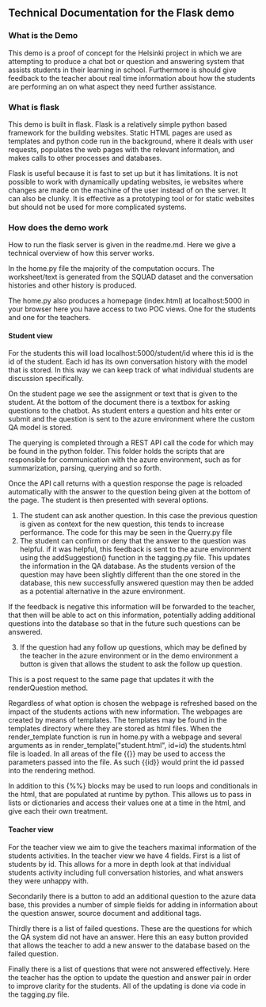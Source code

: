 ## Technical Documentation for the Flask demo

### What is the Demo
This demo is a proof of concept for the Helsinki project in which we are attempting to produce a chat bot or question and answering system that assists students in their learning in school. Furthermore is should give feedback to the teacher about real time information about how the students are performing an on what aspect they need further assistance.

### What is flask
This demo is built in flask. Flask is a relatively simple python based framework for the building websites. Static HTML pages are used as templates and python code run in the background, where it deals with user requests, populates the web pages with the relevant information, and makes calls to other processes and databases.

Flask is useful because it is fast to set up but it has limitations. It is not possible to work with dynamically updating websites, ie websites where changes are made on the machine of the user instead of on the server. It can also be clunky. It is effective as a prototyping tool or for static websites but should not be used for more complicated systems.


### How does the demo work
How to run the flask server is given in the readme.md. Here we give a technical overview of how this server works.

In the home.py file the majority of the computation occurs. The worksheet/text is generated from the SQUAD dataset and the conversation histories and other history is produced.

The home.py also produces a homepage (index.html) at localhost:5000 in your browser here you have access to two POC views. One for the students and one for the teachers.


#### Student view

For the students this will load localhost:5000/student/id where this id is the id of the student. Each id has its own conversation history with the model that is stored. In this way we can keep track of what individual students are discussion specifically.

On the student page we see the assignment or text that is given to the student. At the bottom of the document there is a textbox for asking questions to the chatbot. As student enters a question and hits enter or submit and the question is sent to the azure environment where the custom QA model is stored.

The querying is completed through a REST API call the code for which may be found in the python folder. This folder holds the scripts that are responsible for communication with the azure environment, such as for summarization, parsing, querying and so forth.

Once the API call returns with a question response the page is reloaded automatically with the answer to the question being given at the bottom of the page. The student is then presented with several options.

1. The student can ask another question. In this case the previous question is given as context for the new question, this tends to increase performance. The code for this may be seen in the Querry.py file
2. The student can confirm or deny that the answer to the question was helpful. if it was helpful, this feedback is sent to the azure environment using the addSuggestion() function in the tagging.py file. This updates the information in the QA database. As the students version of the question may have been slightly different than  the one stored in the database, this new successfully answered question may then be added as a potential alternative in the azure environment.

If the feedback is negative this information will be forwarded to the teacher, that then will be able to act on this information, potentially adding additional questions into the database so that in the future such questions can be answered.

3. If the question had any follow up questions, which may be defined by the teacher in the azure environment or in the demo environment a button is given that allows the student to ask the follow up question.

This is a post request to the same page that updates it with the renderQuestion method.


Regardless of what option is chosen the webpage is refreshed based on the impact of the students actions with new information. The webpages are created by means of templates. The templates may be found in the templates directory where they are stored as html files. When the render_template function is run in home.py with a webpage and several arguments as in render_template("student.html", id=id)
the students.html file is loaded. In all areas of the file {{}} may be used to access the parameters passed into the file. As such {{id}} would print the id passed into the rendering method.

In addition to this {%%} blocks may be used to run loops and conditionals in the html, that are populated at runtime by python. This allows us to pass in lists or dictionaries and access their values one at a time in the html, and give each their own treatment.

#### Teacher view

For the teacher view we aim to give the teachers maximal information of the students activities. In the teacher view we have 4 fields. First is a list of students by id. This allows for a more in depth look at that individual students activity including full conversation histories, and what answers they were unhappy with.

Secondarily there is a button to add an additional question to the azure data base, this provides a number of simple fields for adding in information about the question answer, source document and additional tags.

Thirdly there is a list of failed questions. These are the questions for which the QA system did not have an answer. Here this an easy button provided that allows the teacher to add a new answer to the database based on the failed question.

Finally there is a list of questions that were not answered effectively. Here the teacher has the option to update the question and answer pair in order to improve clarity for the students. All of the updating is done via code in the tagging.py file.
